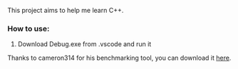 This project aims to help me learn C++.

### How to use:
1. Download Debug.exe from .vscode and run it

Thanks to cameron314 for his benchmarking tool, you can download it [here](https://github.com/cameron314/microbench).

